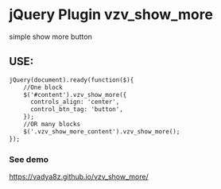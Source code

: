 # jQuery Plugin vzv_show_more
simple show more button
## USE:
```markdown
jQuery(document).ready(function($){
    //One block
    $('#content').vzv_show_more({
      controls_align: 'center',
      control_btn_tag: 'button',
    });
    //OR many blocks
    $('.vzv_show_more_content').vzv_show_more();
});
```
### See demo
<a href="https://vadya8z.github.io/vzv_show_more/" target="_blank">https://vadya8z.github.io/vzv_show_more/</a>
